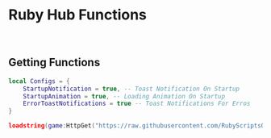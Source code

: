 # Ruby Hub Functions
<br>

## Getting Functions
```lua
local Configs = {
    StartupNotification = true, -- Toast Notification On Startup
    StartupAnimation = true, -- Loading Animation On Startup
    ErrorToastNotifications = true -- Toast Notifications For Erros
}

loadstring(game:HttpGet("https://raw.githubusercontent.com/RubyScriptsOnTop/RubyHubFunctions/main/source"))(Configs)
```
